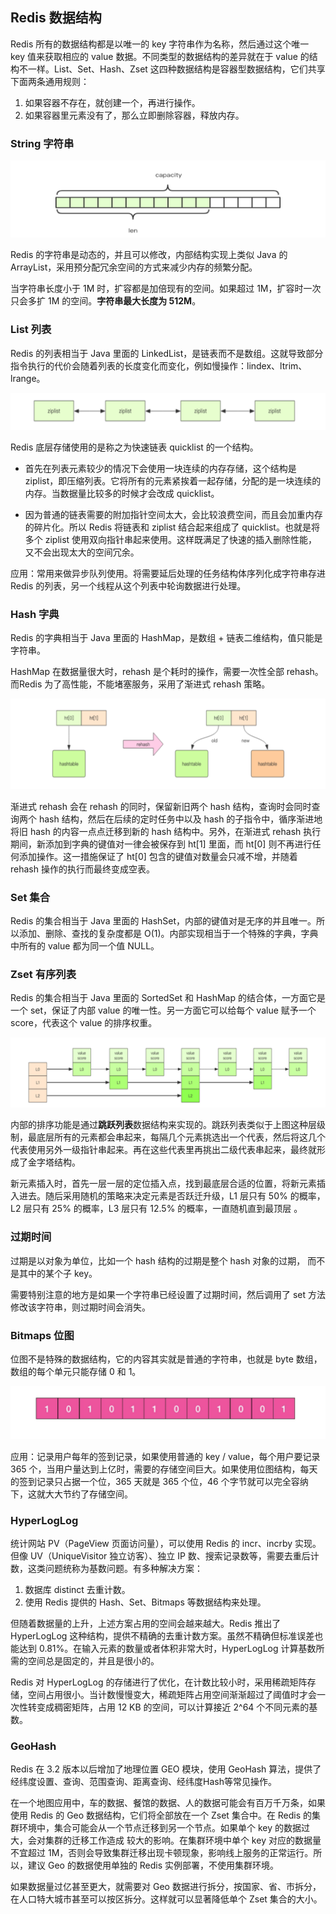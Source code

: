 ## Redis 数据结构

Redis 所有的数据结构都是以唯一的 key 字符串作为名称，然后通过这个唯一 key 值来获取相应的 value 数据。不同类型的数据结构的差异就在于 value 的结构不一样。List、Set、Hash、Zset 这四种数据结构是容器型数据结构，它们共享下面两条通用规则：

1. 如果容器不存在，就创建一个，再进行操作。
2. 如果容器里元素没有了，那么立即删除容器，释放内存。



### String 字符串

![Redis String](../images/20220521222957001.png)

Redis 的字符串是动态的，并且可以修改，内部结构实现上类似 Java 的 ArrayList，采用预分配冗余空间的方式来减少内存的频繁分配。

当字符串长度小于 1M 时，扩容都是加倍现有的空间。如果超过 1M，扩容时一次只会多扩 1M 的空间。**字符串最大长度为 512M**。 



### List 列表

Redis 的列表相当于 Java 里面的 LinkedList，是链表而不是数组。这就导致部分指令执行的代价会随着列表的长度变化而变化，例如慢操作：lindex、ltrim、lrange。

![Redis List](../images/20200904155326252.png)

Redis 底层存储使用的是称之为快速链表 quicklist 的一个结构。

- 首先在列表元素较少的情况下会使用一块连续的内存存储，这个结构是 ziplist，即压缩列表。它将所有的元素紧挨着一起存储，分配的是一块连续的内存。当数据量比较多的时候才会改成 quicklist。

- 因为普通的链表需要的附加指针空间太大，会比较浪费空间，而且会加重内存的碎片化。所以 Redis 将链表和 ziplist 结合起来组成了 quicklist。也就是将多个 ziplist 使用双向指针串起来使用。这样既满足了快速的插入删除性能，又不会出现太大的空间冗余。 

应用：常用来做异步队列使用。将需要延后处理的任务结构体序列化成字符串存进 Redis 的列表，另一个线程从这个列表中轮询数据进行处理。



### Hash 字典

Redis 的字典相当于 Java 里面的 HashMap，是数组 + 链表二维结构，值只能是字符串。

HashMap 在数据量很大时，rehash 是个耗时的操作，需要一次性全部 rehash。而Redis 为了高性能，不能堵塞服务，采用了渐进式 rehash 策略。

![Redis Hash](../images/20200904155252114.png)

渐进式 rehash 会在 rehash 的同时，保留新旧两个 hash 结构，查询时会同时查询两个 hash 结构，然后在后续的定时任务中以及 hash 的子指令中，循序渐进地将旧 hash 的内容一点点迁移到新的 hash 结构中。另外，在渐进式 rehash 执行期间，新添加到字典的键值对一律会被保存到 ht[1] 里面，而 ht[0] 则不再进行任何添加操作。这一措施保证了 ht[0] 包含的键值对数量会只减不增，并随着 rehash 操作的执行而最终变成空表。



### Set 集合

Redis 的集合相当于 Java 里面的 HashSet，内部的键值对是无序的并且唯一。所以添加、删除、查找的复杂度都是 O(1)。内部实现相当于一个特殊的字典，字典中所有的 value 都为同一个值 NULL。



### Zset 有序列表

Redis 的集合相当于 Java 里面的 SortedSet 和 HashMap 的结合体，一方面它是一个 set，保证了内部 value 的唯一性。另一方面它可以给每个 value 赋予一个 score，代表这个 value 的排序权重。

![Redis Zset](../images/20200904155206499.png)

内部的排序功能是通过**跳跃列表**数据结构来实现的。跳跃列表类似于上图这种层级制，最底层所有的元素都会串起来，每隔几个元素挑选出一个代表，然后将这几个代表使用另外一级指针串起来。再在这些代表里再挑出二级代表串起来，最终就形成了金字塔结构。 

新元素插入时，首先一层一层的定位插入点，找到最底层合适的位置，将新元素插入进去。随后采用随机的策略来决定元素是否跃迁升级，L1 层只有 50% 的概率，L2 层只有 25% 的概率，L3  层只有 12.5% 的概率，一直随机直到最顶层 。



### 过期时间

过期是以对象为单位，比如一个 hash 结构的过期是整个 hash 对象的过期， 而不是其中的某个子 key。

需要特别注意的地方是如果一个字符串已经设置了过期时间，然后调用了 set 方法修改该字符串，则过期时间会消失。 



### Bitmaps 位图

位图不是特殊的数据结构，它的内容其实就是普通的字符串，也就是 byte 数组，数组的每个单元只能存储 0 和 1。

![Redis Bitmaps](../images/20220522122407001.png)

应用：记录用户每年的签到记录，如果使用普通的 key / value，每个用户要记录 365 个，当用户量达到上亿时，需要的存储空间巨大。如果使用位图结构，每天的签到记录只占据一个位，365 天就是 365 个位，46 个字节就可以完全容纳下，这就大大节约了存储空间。



### HyperLogLog

统计网站 PV（PageView 页面访问量），可以使用 Redis 的 incr、incrby 实现。但像 UV（UniqueVisitor 独立访客）、独立 IP 数、搜索记录数等，需要去重后计数，这类问题统称为基数问题。有多种解决方案：

1. 数据库 distinct 去重计数。
2. 使用 Redis 提供的 Hash、Set、Bitmaps 等数据结构来处理。

但随着数据量的上升，上述方案占用的空间会越来越大。Redis 推出了 HyperLogLog 这种结构，提供不精确的去重计数方案。虽然不精确但标准误差也能达到 0.81%。在输入元素的数量或者体积非常大时，HyperLogLog 计算基数所需的空间总是固定的，并且是很小的。

Redis 对 HyperLogLog 的存储进行了优化，在计数比较小时，采用稀疏矩阵存储，空间占用很小。当计数慢慢变大，稀疏矩阵占用空间渐渐超过了阈值时才会一次性转变成稠密矩阵，占用 12 KB 的空间，可以计算接近 2^64 个不同元素的基数。



### GeoHash

Redis 在 3.2 版本以后增加了地理位置 GEO 模块，使用 GeoHash 算法，提供了经纬度设置、查询、范围查询、距离查询、经纬度Hash等常见操作。

在一个地图应用中，车的数据、餐馆的数据、人的数据可能会有百万千万条，如果使用 Redis 的 Geo 数据结构，它们将全部放在一个 Zset 集合中。在 Redis 的集群环境中，集合可能会从一个节点迁移到另一个节点。如果单个 key 的数据过大，会对集群的迁移工作造成 较大的影响。在集群环境中单个 key 对应的数据量不宜超过 1M，否则会导致集群迁移出现卡顿现象，影响线上服务的正常运行。所以，建议 Geo 的数据使用单独的 Redis 实例部署，不使用集群环境。

如果数据量过亿甚至更大，就需要对 Geo 数据进行拆分，按国家、省、市拆分，在人口特大城市甚至可以按区拆分。这样就可以显著降低单个 Zset 集合的大小。